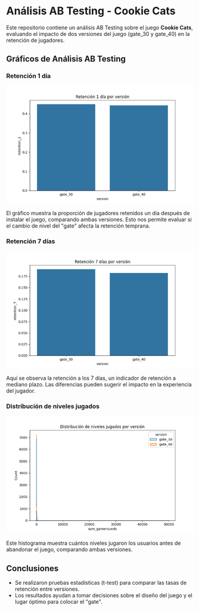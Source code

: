 # Análisis AB Testing - Cookie Cats

Este repositorio contiene un análisis AB Testing sobre el juego **Cookie Cats**, evaluando el impacto de dos versiones del juego (gate_30 y gate_40) en la retención de jugadores.

## Gráficos de Análisis AB Testing

### Retención 1 día
![Retención 1 día](images/retention_1day.png)

El gráfico muestra la proporción de jugadores retenidos un día después de instalar el juego, comparando ambas versiones. Esto nos permite evaluar si el cambio de nivel del "gate" afecta la retención temprana.

### Retención 7 días
![Retención 7 días](images/retention_7day.png)

Aquí se observa la retención a los 7 días, un indicador de retención a mediano plazo. Las diferencias pueden sugerir el impacto en la experiencia del jugador.

### Distribución de niveles jugados
![Distribución de niveles jugados](images/levels_played_distribution.png)

Este histograma muestra cuántos niveles jugaron los usuarios antes de abandonar el juego, comparando ambas versiones.

## Conclusiones
- Se realizaron pruebas estadísticas (t-test) para comparar las tasas de retención entre versiones.
- Los resultados ayudan a tomar decisiones sobre el diseño del juego y el lugar óptimo para colocar el "gate".
